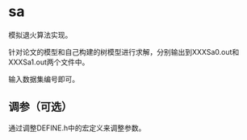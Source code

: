 # sa
模拟退火算法实现。

针对论文的模型和自己构建的树模型进行求解，分别输出到XXXSa0.out和XXXSa1.out两个文件中。

输入数据集编号即可。

## 调参（可选）
通过调整DEFINE.h中的宏定义来调整参数。
